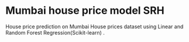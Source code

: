 # Mumbai house price model SRH
House price prediction on Mumbai House prices dataset using Linear and Random Forest Regression(Scikit-learn) .
